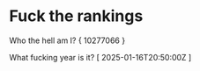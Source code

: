 # Fuck the rankings

Who the hell am I?
{ 10277066 }

What fucking year is it?
[ 2025-01-16T20:50:00Z ]

